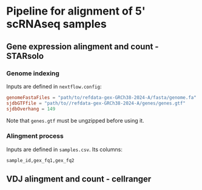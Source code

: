 # Pipeline for alignment of 5' scRNAseq samples

## Gene expression alingment and count - STARsolo

### Genome indexing

Inputs are defined in `nextflow.config`:

```conf
genomeFastaFiles = "path/to/refdata-gex-GRCh38-2024-A/fasta/genome.fa"
sjdbGTFfile = "path/to//refdata-gex-GRCh38-2024-A/genes/genes.gtf"
sjdbOverhang = 149
```

Note that `genes.gtf` must be ungzipped before using it.

### Alingment process

Inputs are defined in `samples.csv`. Its columns:

```
sample_id,gex_fq1,gex_fq2
```

## VDJ alingment and count - cellranger

